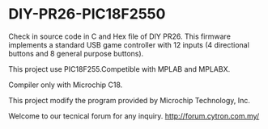# DIY-PR26-PIC18F2550
Check in source code in C and Hex file of DIY PR26.
This firmware implements a standard USB game controller with 12 inputs (4 directional buttons and 8 general purpose buttons).

This project use PIC18F255.Competible with MPLAB and MPLABX.

Compiler only with Microchip C18.

This project modify the program provided by Microchip Technology, Inc.

Welcome to our tecnical forum for any inquiry. http://forum.cytron.com.my/

